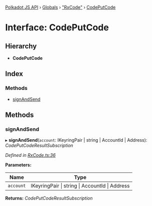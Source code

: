 [Polkadot JS API](../README.md) › [Globals](../globals.md) › ["RxCode"](../modules/_rxcode_.md) › [CodePutCode](_rxcode_.codeputcode.md)

# Interface: CodePutCode

## Hierarchy

* **CodePutCode**

## Index

### Methods

* [signAndSend](_rxcode_.codeputcode.md#signandsend)

## Methods

###  signAndSend

▸ **signAndSend**(`account`: IKeyringPair | string | AccountId | Address): *CodePutCodeResultSubscription*

*Defined in [RxCode.ts:36](https://github.com/polkadot-js/api/blob/26c2774992/packages/api-contract/src/RxCode.ts#L36)*

**Parameters:**

Name | Type |
------ | ------ |
`account` | IKeyringPair &#124; string &#124; AccountId &#124; Address |

**Returns:** *CodePutCodeResultSubscription*
